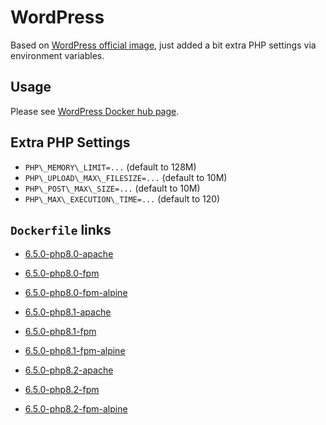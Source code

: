# WordPress

Based on [WordPress official image](https://hub.docker.com/_/wordpress/), just added a bit extra PHP settings via environment variables.

## Usage

Please see [WordPress Docker hub page](https://hub.docker.com/_/wordpress/).

## Extra PHP Settings

- `PHP\_MEMORY\_LIMIT=...` (default to 128M)
- `PHP\_UPLOAD\_MAX\_FILESIZE=...` (default to 10M)
- `PHP\_POST\_MAX\_SIZE=...` (default to 10M)
- `PHP\_MAX\_EXECUTION\_TIME=...` (default to 120)

## `Dockerfile` links

- [6.5.0-php8.0-apache](https://github.com/alwynpan/docker-wordpress/blob/master/Dockerfile.php8.0-apache)
- [6.5.0-php8.0-fpm](https://github.com/alwynpan/docker-wordpress/blob/master/Dockerfile.php8.0-fpm)
- [6.5.0-php8.0-fpm-alpine](https://github.com/alwynpan/docker-wordpress/blob/master/Dockerfile.php8.0-fpm-alpine)

- [6.5.0-php8.1-apache](https://github.com/alwynpan/docker-wordpress/blob/master/Dockerfile.php8.1-apache)
- [6.5.0-php8.1-fpm](https://github.com/alwynpan/docker-wordpress/blob/master/Dockerfile.php8.1-fpm)
- [6.5.0-php8.1-fpm-alpine](https://github.com/alwynpan/docker-wordpress/blob/master/Dockerfile.php8.1-fpm-alpine)

- [6.5.0-php8.2-apache](https://github.com/alwynpan/docker-wordpress/blob/master/Dockerfile.php8.2-apache)
- [6.5.0-php8.2-fpm](https://github.com/alwynpan/docker-wordpress/blob/master/Dockerfile.php8.2-fpm)
- [6.5.0-php8.2-fpm-alpine](https://github.com/alwynpan/docker-wordpress/blob/master/Dockerfile.php8.2-fpm-alpine)
